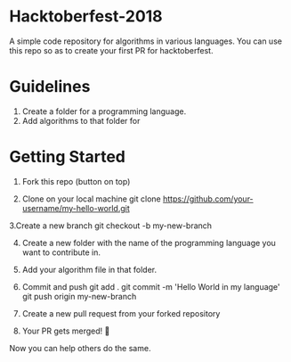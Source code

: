 # Hacktoberfest-2018
A simple code repository for algorithms in various languages.
You can use this repo so as to create your first PR for hacktoberfest.

# Guidelines
1. Create a folder for a programming language.
2. Add algorithms to that folder for

# Getting Started
1. Fork this repo (button on top)

2. Clone on your local machine
    git clone https://github.com/your-username/my-hello-world.git

3.Create a new branch
    git checkout -b my-new-branch

4. Create a new folder with the name of the programming language you want to contribute in.

5. Add your algorithm file in that folder.

6. Commit and push
    git add .
    git commit -m 'Hello World in my language'
    git push origin my-new-branch

7. Create a new pull request from your forked repository

8. Your PR gets merged! 🎃

Now you can help others do the same.
